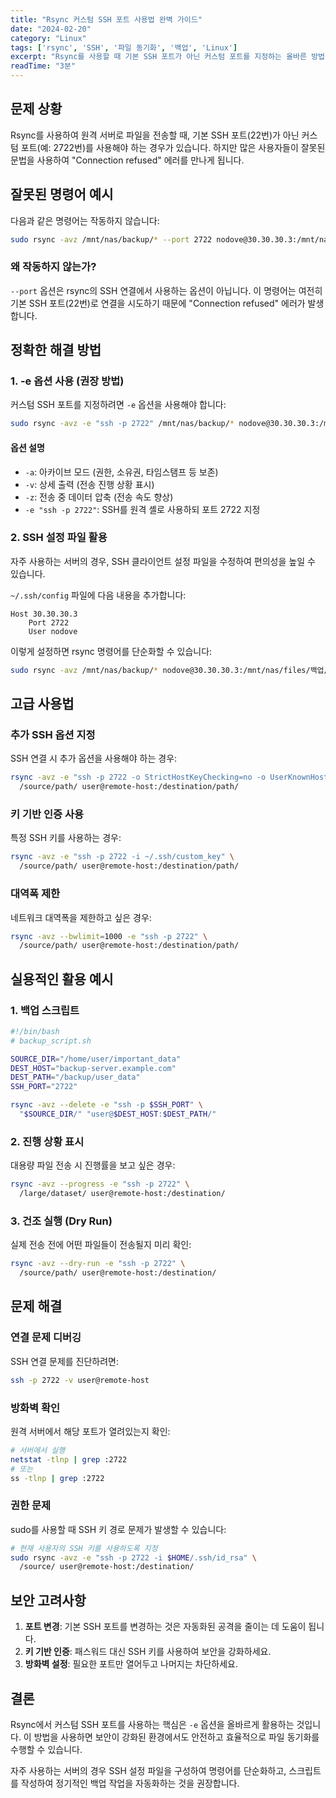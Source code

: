 ```yaml
---
title: "Rsync 커스텀 SSH 포트 사용법 완벽 가이드"
date: "2024-02-20"
category: "Linux"
tags: ['rsync', 'SSH', '파일 동기화', '백업', 'Linux']
excerpt: "Rsync를 사용할 때 기본 SSH 포트가 아닌 커스텀 포트를 지정하는 올바른 방법을 상세히 설명합니다."
readTime: "3분"
---
```


## 문제 상황

Rsync를 사용하여 원격 서버로 파일을 전송할 때, 기본 SSH 포트(22번)가 아닌 커스텀 포트(예: 2722번)를 사용해야 하는 경우가 있습니다. 하지만 많은 사용자들이 잘못된 문법을 사용하여 "Connection refused" 에러를 만나게 됩니다.

## 잘못된 명령어 예시

다음과 같은 명령어는 작동하지 않습니다:

```bash
sudo rsync -avz /mnt/nas/backup/* --port 2722 nodove@30.30.30.3:/mnt/nas/files/백업/040825/
```

### 왜 작동하지 않는가?

`--port` 옵션은 rsync의 SSH 연결에서 사용하는 옵션이 아닙니다. 이 명령어는 여전히 기본 SSH 포트(22번)로 연결을 시도하기 때문에 "Connection refused" 에러가 발생합니다.

## 정확한 해결 방법

### 1. -e 옵션 사용 (권장 방법)

커스텀 SSH 포트를 지정하려면 `-e` 옵션을 사용해야 합니다:

```bash
sudo rsync -avz -e "ssh -p 2722" /mnt/nas/backup/* nodove@30.30.30.3:/mnt/nas/files/백업/040825/
```

#### 옵션 설명

- `-a`: 아카이브 모드 (권한, 소유권, 타임스탬프 등 보존)
- `-v`: 상세 출력 (전송 진행 상황 표시)
- `-z`: 전송 중 데이터 압축 (전송 속도 향상)
- `-e "ssh -p 2722"`: SSH를 원격 셸로 사용하되 포트 2722 지정

### 2. SSH 설정 파일 활용

자주 사용하는 서버의 경우, SSH 클라이언트 설정 파일을 수정하여 편의성을 높일 수 있습니다.

`~/.ssh/config` 파일에 다음 내용을 추가합니다:

```
Host 30.30.30.3
    Port 2722
    User nodove
```

이렇게 설정하면 rsync 명령어를 단순화할 수 있습니다:

```bash
sudo rsync -avz /mnt/nas/backup/* nodove@30.30.30.3:/mnt/nas/files/백업/040825/
```

## 고급 사용법

### 추가 SSH 옵션 지정

SSH 연결 시 추가 옵션을 사용해야 하는 경우:

```bash
rsync -avz -e "ssh -p 2722 -o StrictHostKeyChecking=no -o UserKnownHostsFile=/dev/null" \
  /source/path/ user@remote-host:/destination/path/
```

### 키 기반 인증 사용

특정 SSH 키를 사용하는 경우:

```bash
rsync -avz -e "ssh -p 2722 -i ~/.ssh/custom_key" \
  /source/path/ user@remote-host:/destination/path/
```

### 대역폭 제한

네트워크 대역폭을 제한하고 싶은 경우:

```bash
rsync -avz --bwlimit=1000 -e "ssh -p 2722" \
  /source/path/ user@remote-host:/destination/path/
```

## 실용적인 활용 예시

### 1. 백업 스크립트

```bash
#!/bin/bash
# backup_script.sh

SOURCE_DIR="/home/user/important_data"
DEST_HOST="backup-server.example.com"
DEST_PATH="/backup/user_data"
SSH_PORT="2722"

rsync -avz --delete -e "ssh -p $SSH_PORT" \
  "$SOURCE_DIR/" "user@$DEST_HOST:$DEST_PATH/"
```

### 2. 진행 상황 표시

대용량 파일 전송 시 진행률을 보고 싶은 경우:

```bash
rsync -avz --progress -e "ssh -p 2722" \
  /large/dataset/ user@remote-host:/destination/
```

### 3. 건조 실행 (Dry Run)

실제 전송 전에 어떤 파일들이 전송될지 미리 확인:

```bash
rsync -avz --dry-run -e "ssh -p 2722" \
  /source/path/ user@remote-host:/destination/
```

## 문제 해결

### 연결 문제 디버깅

SSH 연결 문제를 진단하려면:

```bash
ssh -p 2722 -v user@remote-host
```

### 방화벽 확인

원격 서버에서 해당 포트가 열려있는지 확인:

```bash
# 서버에서 실행
netstat -tlnp | grep :2722
# 또는
ss -tlnp | grep :2722
```

### 권한 문제

sudo를 사용할 때 SSH 키 경로 문제가 발생할 수 있습니다:

```bash
# 현재 사용자의 SSH 키를 사용하도록 지정
sudo rsync -avz -e "ssh -p 2722 -i $HOME/.ssh/id_rsa" \
  /source/ user@remote-host:/destination/
```

## 보안 고려사항

1. **포트 변경**: 기본 SSH 포트를 변경하는 것은 자동화된 공격을 줄이는 데 도움이 됩니다.
2. **키 기반 인증**: 패스워드 대신 SSH 키를 사용하여 보안을 강화하세요.
3. **방화벽 설정**: 필요한 포트만 열어두고 나머지는 차단하세요.

## 결론

Rsync에서 커스텀 SSH 포트를 사용하는 핵심은 `-e` 옵션을 올바르게 활용하는 것입니다. 이 방법을 사용하면 보안이 강화된 환경에서도 안전하고 효율적으로 파일 동기화를 수행할 수 있습니다.

자주 사용하는 서버의 경우 SSH 설정 파일을 구성하여 명령어를 단순화하고, 스크립트를 작성하여 정기적인 백업 작업을 자동화하는 것을 권장합니다.
